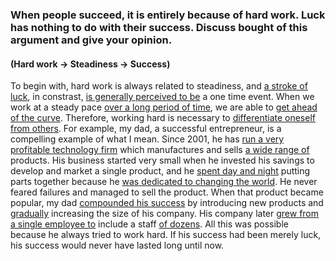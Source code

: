 ### When people succeed, it is entirely because of hard work. Luck has nothing to do with their success. Discuss bought of this argument and give your opinion.

#### (Hard work -> Steadiness -> Success)

To begin with, hard work is always related to steadiness, and <ins>a stroke of luck</ins>, in constrast, <ins>is generally perceived to be</ins> a one time event. When we work at a steady pace <ins>over a long period of time</ins>, we are able to <ins>get ahead of the curve</ins>. Therefore, working hard is necessary to <ins>differentiate oneself from others</ins>. For example, my dad, a successful entrepreneur, is a compelling example of what I mean. Since 2001, he has <ins>run a very profitable technology firm</ins> which manufactures and sells <ins>a wide range of</ins> products. His business started very small when he invested his savings to develop and market a single product, and he <ins>spent day and night</ins> putting parts together because he <ins>was dedicated to changing the world</ins>. He never feared failures and managed to sell the product. When that product became popular, my dad <ins>compounded his success</ins> by introducing new products and <ins>gradually</ins> increasing the size of his company. His company later <ins>grew from a single employee to</ins> include a staff <ins>of dozens</ins>. All this was possible because he always tried to work hard. If his success had been merely luck, his success would never have lasted long until now.
